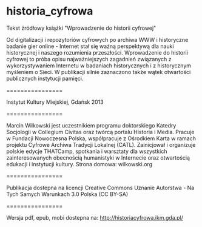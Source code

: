 historia_cyfrowa
================

Tekst źródłowy książki "Wprowadzenie do historii cyfrowej"

Od digitalizacji i repozytoriów cyfrowych po archiwa WWW i historyczne badanie gier online - Internet stał się ważną perspektywą dla nauki historycznej i naszego rozumienia przeszłości. Wprowadzenie do historii cyfrowej to próba opisu najważniejszych zagadnień związanych z wykorzystywaniem Internetu w badaniach historycznych i z historycznym myśleniem o Sieci. W publikacji silnie zaznaczono także wątek otwartości publicznych instytucji pamięci.

================

Instytut Kultury Miejskiej, Gdańsk 2013

================

Marcin Wilkowski jest uczestnikiem programu doktorskiego Katedry Socjologii w Collegium Civitas oraz twórcą portalu Historia i Media. Pracuje w Fundacji Nowoczesna Polska, współpracuje z Ośrodkiem Karta w ramach projektu Cyfrowe Archiwa Tradycji Lokalnej (CATL). Zainicjował i organizuje polskie edycje THATCamp, spotkania i warsztaty dla wszystkich zainteresowanych obecnością humanistyki w Internecie oraz otwartością edukacji i instytucji kultury. Strona domowa: wilkowski.org

================

Publikacja dostepna na licencji Creative Commons Uznanie Autorstwa - Na Tych Samych Warunkach 3.0 Polska (CC BY-SA)

================

Wersja pdf, epub, mobi dostepna na:
http://historiacyfrowa.ikm.gda.pl/


